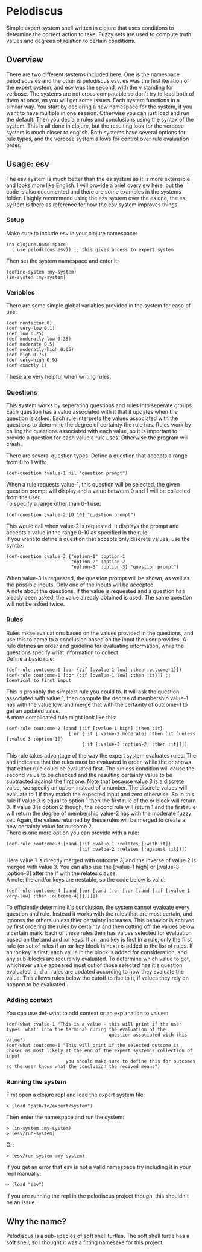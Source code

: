 # Pelodiscus

Simple expert system shell written in clojure that uses conditions to
determine the correct action to take. Fuzzy sets are used to compute truth
values and degrees of relation to certain conditions.

## Overview

There are two different systems included here. One is the namespace pelodiscus.es and the other is pelodiscus.esv. es was the first iteration of the expert system, and esv was the second, with the v standing for verbose. The systems are not cross compatable so don't try to load both of them at once, as you will get some issues. Each system functions in a similar way. You start by declaring a new namespace for the system, if you want to have multiple in one session. Otherwise you can just load and run the default. Then you declare rules and conclusions using the syntax of the system. This is all done in clojure, but the resulting look for the verbose system is much closer to english. Both systems have several options for rule types, and the verbose system allows for control over rule evaluation order.

## Usage: esv
The esv system is much better than the es system as it is more extensible and looks more like English. I will provide a brief overview here, but the code is also documented and there are some examples in the systems folder. I highly recommend using the esv system over the es one, the es system is there as reference for how the esv system improves things. 
### Setup
Make sure to include esv in your clojure namespace:
```
(ns clojure.name.space
  (:use pelodiscus.esv)) ;; this gives access to expert system
```
Then set the system namespace and enter it:
```
(define-system :my-system)
(in-system :my-system)
```
### Variables
There are some simple global variables provided in the system for ease of use:
```
(def nonfactor 0)
(def very-low 0.1)
(def low 0.25)
(def moderatly-low 0.35)
(def moderate 0.5)
(def moderatly-high 0.65)
(def high 0.75)
(def very-high 0.9)
(def exactly 1)
```
These are very helpful when writing rules.
### Questions
This system works by seperating questions and rules into seperate groups. Each question has a value associated with it that it updates when the question is asked. Each rule interprets the values associated with the questions to determine the degree of certainty the rule has. Rules work by calling the questions associated with each value, so it is important to provide a question for each value a rule uses. Otherwise the program will crash.    

There are several question types. Define a question that accepts a range from 0 to 1 with:
```
(def-question :value-1 nil "question prompt")
```
When a rule requests value-1, this question will be selected, the given question prompt will display and a value between 0 and 1 will be collected from the user.   
To specify a range other than 0-1 use:
```
(def-question :value-2 [0 10] "question prompt")
```
This would call when value-2 is requested. It displays the prompt and accepts a value in the range 0-10 as specified in the rule.   
If you want to define a question that accepts only discrete values, use the syntax:
```
(def-question :value-3 {"option-1" :option-1
                        "option-2" :option-2
                        "option-3" :option-3} "question prompt")
```
When value-3 is requested, the question prompt will be shown, as well as the possible inputs. Only one of the inputs will be accepted.   
A note about the questions. If the value is requested and a question has aleady been asked, the value already obtained is used. The same question will not be asked twice.
### Rules
Rules mkae evaluations based on the values provided in the questions, and use this to come to a conclusion based on the input the user provides. A rule defines an order and guideline for evaluating information, while the questions specify what information to collect.   
Define a basic rule:
```
(def-rule :outcome-1 [:or {:if [:value-1 low] :then :outcome-1}])
(def-rule :outcome-1 [:or {:if [:value-1 low] :then :it}]) ;; Identical to first input
```
This is probably the simplest rule you could to. It will ask the question associated with value 1, then compute the degree of membership value-1 has with the value low, and merge that with the certainty of outcome-1 to get an updated value.   
A more complicated rule might look like this:
```
(def-rule :outcome-2 [:and {:if [:value-1 high] :then :it}
                       [:or {:if [:value-2 moderate] :then :it :unless [:value-3 :option-1]}
                            {:if [:value-3 :option-2] :then :it}]])
```
This rule takes advantage of the way the expert system evaluates rules. The and indicates that the rules must be evaluated in order, while the or shows that either rule could be evaluated first. The :unless condition will cause the second value to be checked and the resulting certainty value to be subtracted against the first one. Note that because value 3 is a discrete value, we specify an option instead of a number. The discrete values will evaluate to 1 if they match the expected input and zero otherwise. So in this rule if value 3 is equal to option 1 then the first rule of the or block will return 0. If value 3 is option 2 though, the second rule will return 1 and the first rule will return the degree of membership value-2 has with the moderate fuzzy set. Again, the values returned by these rules will be merged to create a new certainty value for outcome 2.   
There is one more option you can provide with a rule:
```
(def-rule :outcome-3 [:and {:if :value-1 :relates [:with it]}
                           {:if :value-2 :relates [:against :it]}])
```
Here value 1 is directly merged with outcome 3, and the inverse of value 2 is merged with value 3. You can also use the [:value-1 high] or [:value-3 :option-3] after the if with the relates clause.   
A note: the and/or keys are nestable, so the code below is valid:
```
(def-rule :outcome-4 [:and [:or [:and [:or [:or [:and {:if [:value-1 very-low] :then :outcome-4}]]]]]])
```
To efficiently determine it's conclusion, the system cannot evaluate every question and rule. Instead it works with the rules that are most certain, and ignores the others unless thier certainty increases. This behavior is achived by first ordering the rules by certainty and then cutting off the values below a certain mark. Each of these rules then has values selected for evaluation based on the :and and :or keys. If an :and key is first in a rule, only the first rule (or set of rules if an :or key block is next) is added to the list of rules. If an :or key is first, each value in the block is added for consideration, and any sub-blocks are recursivly evaluated. To determine which value to get, whichever value appeared most out of those selected has it's question evaluated, and all rules are updated according to how they evaluate the value. This allows rules below the cutoff to rise to it, if values they rely on happen to be evaluated.
### Adding context
You can use def-what to add context or an explanation to values:
```
(def-what :value-1 "This is a value - this will print if the user types 'what' into the terminal during the evaluation of the
                                      question associated with this value")
(def-what :outcome-1 "This will print if the selected outcome is chosen as most likely at the end of the expert system's collection of input
                      you should make sure to define this for outcomes so the user knows what the conclusion the recived means")
```
### Running the system
First open a clojure repl and load the expert system file:
```
> (load "path/to/expert/system")
```
Then enter the namespace and run the system:
```
> (in-system :my-system)
> (esv/run-system)
```
Or:
```
> (esv/run-system :my-system)
```
If you get an error that esv is not a valid namespace try including it in your repl manually:
```
> (load "esv")
```
If you are running the repl in the pelodiscus project though, this shouldn't be an issue.
## Why the name?

Pelodiscus is a sub-species of soft shell turtles. The soft shell turtle
has a soft shell, so I thought it was a fitting namesake
for this project.

